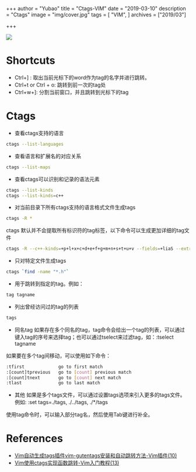+++
author = "Yubao"
title = "Ctags-VIM"
date = "2019-03-10"
description = "Ctags"
image = "img/cover.jpg"
tags = [
    "VIM",
]
archives = ["2019/03"]

+++



![](https://image.vimjc.com/images/691e0c29gy1fnnj08ml3qg20k807x3zq.gif)

# Shortcuts
- Ctrl+] : 取出当前光标下的word作为tag的名字并进行跳转。
- Ctrl+t or Ctrl + o: 跳转到前一次的tag处
- Ctrl+w+]: 分割当前窗口，并且跳转到光标下的tag

# Ctags

- 查看ctags支持的语言
```sh
ctags --list-languages
```
- 查看语言和扩展名的对应关系
```sh
ctags --list-maps
```
- 查看ctags可以识别和记录的语法元素
```sh
ctags --list-kinds
ctags --list-kinds=c++
```
- 对当前目录下所有ctags支持的语言格式文件生成tags
```sh
ctags -R *
```
ctags 默认并不会提取所有标识符的tag标签，以下命令可以生成更加详细的tag文件

```sh
ctags -R --c++-kinds=+p+l+x+c+d+e+f+g+m+n+s+t+u+v --fields=+liaS --extra=+q
```

- 只对特定文件生成tags
```sh
ctags `find -name "*.h"` 
```
- 用于跳转到指定的tag。例如：
```sh
tag tagname
```
- 列出曾经访问过的tag的列表

```sh
tags
```
- 同名tag
如果存在多个同名的tag，tag命令会给出一个tag的列表，可以通过键入tag的序号来选择tag；也可以通过tselect来过滤tag，如：:tselect tagname

如果要在多个tag间移动，可以使用如下命令：
```sh
:tfirst             go to first match
:[count]tprevious   go to [count] previous match
:[count]tnext       go to [count] next match
:tlast              go to last match
```
- 其他
如果是多个tags文件，可以通过设置tags选项来引入更多的tags文件。例如: :set tags=./tags, ./../tags, ./*/tags

使用tag命令时，可以输入部分tag名，然后使用Tab键进行补全。

# References
- [ Vim自动生成tags插件vim-gutentags安装和自动跳转方法-Vim插件(10)](https://vimjc.com/vim-gutentags.html)
- [Vim使用ctags实现函数跳转-Vim入门教程(13)](https://vimjc.com/vim-ctag.html)
